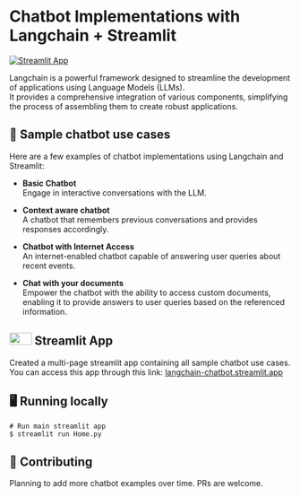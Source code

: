 # Chatbot Implementations with Langchain + Streamlit

[![Streamlit App](https://static.streamlit.io/badges/streamlit_badge_black_white.svg)](https://langchain-chatbot.streamlit.app/)

Langchain is a powerful framework designed to streamline the development of applications using Language Models (LLMs). \
It provides a comprehensive integration of various components, simplifying the process of assembling them to create robust applications.

## 💬 Sample chatbot use cases

Here are a few examples of chatbot implementations using Langchain and Streamlit:

- **Basic Chatbot** \
  Engage in interactive conversations with the LLM.

- **Context aware chatbot** \
  A chatbot that remembers previous conversations and provides responses accordingly.

- **Chatbot with Internet Access** \
  An internet-enabled chatbot capable of answering user queries about recent events.

- **Chat with your documents** \
  Empower the chatbot with the ability to access custom documents, enabling it to provide answers to user queries based on the referenced information.

## <img src="https://streamlit.io/images/brand/streamlit-mark-color.png" width="40" height="22"> Streamlit App

Created a multi-page streamlit app containing all sample chatbot use cases. \
You can access this app through this link: [langchain-chatbot.streamlit.app](https://langchain-chatbot.streamlit.app)

## 🖥️ Running locally

```shell
# Run main streamlit app
$ streamlit run Home.py
```

## 💁 Contributing

Planning to add more chatbot examples over time. PRs are welcome.
